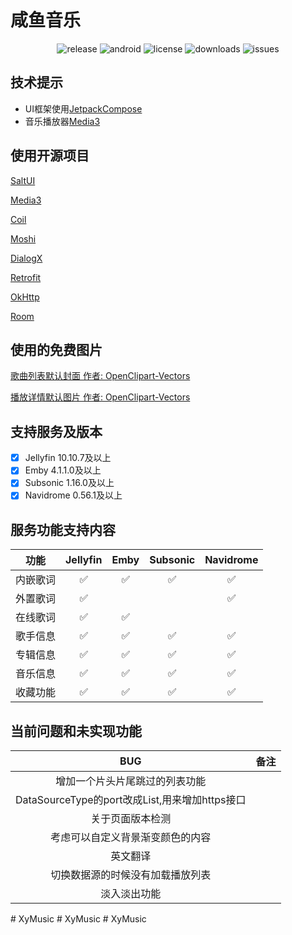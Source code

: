 # 咸鱼音乐

<p style="text-align: center;">
    <img alt="release" src="https://img.shields.io/github/v/release/xianyvbang/XyMusic">
    <img alt="android" src="https://img.shields.io/badge/android-14%2B-blue">
    <img alt="license" src="https://img.shields.io/github/license/xianyvbang/XyMusic" />
    <img alt="downloads" src="https://img.shields.io/github/downloads/xianyvbang/XyMusic/total" />
    <img alt="issues" src="https://img.shields.io/github/issues/xianyvbang/XyMusic" />
</p>

## 技术提示

- UI框架使用[JetpackCompose](https://developer.android.com/develop/ui/compose/documentation?hl=zh-cn)
- 音乐播放器[Media3](https://github.com/androidx/media)

## 使用开源项目

[SaltUI](https://github.com/Moriafly/SaltUI)

[Media3](https://github.com/androidx/media)

[Coil](https://github.com/coil-kt/coil)

[Moshi](https://github.com/square/moshi)

[DialogX](https://github.com/kongzue/DialogX)

[Retrofit](https://github.com/square/retrofit)

[OkHttp](https://github.com/square/okhttp)

[Room](https://github.com/androidx/androidx/tree/androidx-main/room)

## 使用的免费图片

[歌曲列表默认封面 作者: OpenClipart-Vectors](https://pixabay.com/zh/vectors/cd-music-audio-notes-mp3-sound-158817/)

[播放详情默认图片 作者: OpenClipart-Vectors](https://pixabay.com/zh/vectors/disc-record-retro-vinyl-audio-158357/)

## 支持服务及版本

- [x] Jellyfin 10.10.7及以上
- [x] Emby 4.1.1.0及以上
- [x] Subsonic 1.16.0及以上
- [x] Navidrome 0.56.1及以上

## 服务功能支持内容

|  功能  | Jellyfin | Emby | Subsonic | Navidrome |
|:----:|:--------:|:----:|:--------:|:---------:|
| 内嵌歌词 |    ✅     |  ✅   |    ✅     |     ✅     |
| 外置歌词 |    ✅     |      |          |     ✅     |
| 在线歌词 |    ✅     |  ✅   |          |           |
| 歌手信息 |    ✅     |  ✅   |    ✅     |     ✅     |
| 专辑信息 |    ✅     |  ✅   |    ✅     |     ✅     |
| 音乐信息 |    ✅     |  ✅   |    ✅     |     ✅     |
| 收藏功能 |    ✅     |  ✅   |    ✅     |     ✅     |

## 当前问题和未实现功能

|                  BUG                  | 备注 |
|:-------------------------------------:|:--:|
|            增加一个片头片尾跳过的列表功能            |
| DataSourceType的port改成List,用来增加https接口 |
|               关于页面版本检测                |
|           考虑可以自定义背景渐变颜色的内容            |
|                 英文翻译                  |
|           切换数据源的时候没有加载播放列表            |
|                淡入淡出功能                 |

#   X y M u s i c  
 #   X y M u s i c  
 #   X y M u s i c  
 